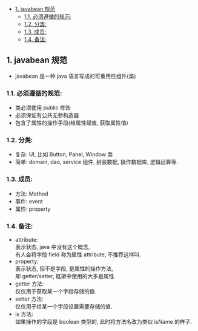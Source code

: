 <!-- TOC -->

- [1. javabean 规范](#1-javabean-规范)
  - [1.1. 必须遵循的规范:](#11-必须遵循的规范)
  - [1.2. 分类:](#12-分类)
  - [1.3. 成员:](#13-成员)
  - [1.4. 备注:](#14-备注)

<!-- /TOC -->

## 1. javabean 规范
- javabean 是一种 java 语言写成的可重用性组件(类)

### 1.1. 必须遵循的规范:  
  - 类必须使用 public 修饰
  - 必须保证有公共无参构造器
  - 包含了属性的操作手段(给属性赋值, 获取属性值)

### 1.2. 分类:  
  - 复杂: UI, 比如 Button, Panel, Window 类
  - 简单: domain, dao, service 组件, 封装数据, 操作数据库, 逻辑运算等.

### 1.3. 成员:  
  - 方法: Method
  - 事件: event
  - 属性: property

### 1.4. 备注: 
  - attribute:  
    表示状态, java 中没有这个概念,  
    有人会将字段 field 称为属性 attribute, 不推荐这样叫.
  - property:  
    表示状态, 但不是字段, 是属性的操作方法,  
    即 getter/setter, 框架中使用的大多是属性.
  - getter 方法:  
    仅仅用于获取某一个字段存储的值.  
  - setter 方法:  
    仅仅用于给某一个字段设置需要存储的值.  
  - is 方法:  
    如果操作的字段是 boolean 类型的, 此时将方法名改为类似 isName 的样子.  